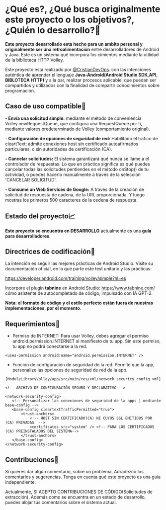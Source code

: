 # ¿Qué es?, ¿Qué busca originalmente este proyecto o los objetivos?, ¿Quién lo desarrollo?🧠

**Este proyecto desarrollado esta hecho para un ambito personal y originalmente ser una retroalimentación** entre desarrolladores de Android y Java.
Este es un sistema qué incorpora los cimientos mediante la utilidad de la biblioteca HTTP Volley.

Este proyecto esta realizado por [@CristianDevOps](https://github.com/CristianDevOps). con las intenciones auténtica de aprender el lenguaje **Java-Android(Android Studio SDK,API, BIBLOTECA HTTP)** y a la par, realizar procesos aplicable, que puedan ser compartidos y utilizados con la finalidad de compartir conocimientos sobre programación.


## Caso de uso compatible🤖

**- Envía una solicitud simple:** mediante el método de conveniencia Volley.newRequestQueue, que configura una RequestQueue por ti, mediante valores predeterminado de Volley (comportamiento original).

**- Configuración de opciones de seguridad de red:** Habilitado el trafico de cleartText; admite conexiones host sin certificado autoafirmados particulares, o sin autoridades de certificación (CA).

**- Cancelar solicitudes:** El sistema garantizará qué nunca se llame a el controlador de respuestas. Lo que en práctica significa es qué puedes cancelar todas las solicitudes pentiendes en el método onStop() de tu actividad, o puedes hacerlo manualmente a través de la selección 'CANCELAR  SOLICITUD'. 

**- Consume un Web Services de Google:** A través de la creación de solicitud de respuesta de cadena, de la URL proporcionada. Y luego mostras los primeros 500 caracteres de la cedena de respuesta.


## Estado del proyecto📈

**Este proyecto se encuentra en DESARROLLO** actualmente es una **guía para desarrolladores**.


## Directrices de codificación🔨

La intención es seguir las mejores prácticas de Android Studio. Visite su 
documentación oficial, en la qué parte este test unitario y las prácticas:

https://developer.android.com/training/volley/simple?hl=es

Incorpore el plugin **tabnine** en Android Studio: https://www.tabnine.com/ cómo asistente de autocompletado de código, impulsado con IA GPT-2. 

**Nota: el formato de código y el estilo perfecto están fuera de nuestras implementaciones, por el momento**.


## Requerimientos🚧

 - Permiso de INTERNET: Para usar Volley, debes agregar el permiso
   android.permission.INTERNET al manifiesto de tu app. Sin este
   permiso, tu app no podrá conectarse a la red.
 ```
 <uses-permission android:name="android.permission.INTERNET" />
 ```
 
 - Función de configuración de seguridad de la red. Permite que la app,
   personalize las opciones de seguridad de red de la app.
   
 ```
 [ModuleLibraryVolley/app/src/main/res/xml/network_security_config.xml]
 
<!-- ARCHIVO DE CONFIGURACIÓN SEGURO Y DECLARATIVO -->

<network-security-config>
    <!-- Personalizar las conexiones de seguridad de la apps | mediante base-config -->
    <base-config cleartextTrafficPermitted="true">
        <trust-anchors>
            <!-- HOST SIN CERTIFICADO(CA) NI CUYOS SSL EMITIDOS POR (CA) PRIVADAS  -->
            <certificates src="system" /> <!-- PARA LOS CERTIFICADOS (CA) PREINSTALADOS DEL SISTEMA-->
        </trust-anchors>
    </base-config>
</network-security-config>
  ```


## Contribuciones👥

Si quieres dar algún comentario, sobre un problema, Adradezco los comentarios y sugerencias. Tenga en cuenta qué este proyecto es una guía independiente.
 
Actualmente, SI ACEPTO CONTRIBUCIONES DE CÓDIGO(Solicitudes de extracción). Además como se encuentra en un estado de desarrollo, puedes alojar tús comentarios sobre el sistema actual.


